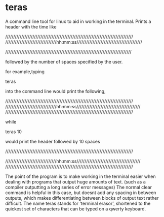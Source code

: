 teras
=====

A command line tool for linux to aid in working in the terminal. 
Prints a header with the time like

////////////////////////////////////////////////////////////////////////////////
////////////////////////////////hh:mm:ss/////////////////////////////////////////

///////////////////////////////////////////////////////////////////////////////

followed by the number of spaces specified by the user.

for example,typing

teras

into the command line would print the following,

////////////////////////////////////////////////////////////////////////////////
////////////////////////////////hh:mm:ss////////////////////////////////////////
////////////////////////////////////////////////////////////////////////////////


while

teras 10

would print the header followed by 10 spaces

////////////////////////////////////////////////////////////////////////////////

////////////////////////////////hh:mm:ss////////////////////////////////////////
////////////////////////////////////////////////////////////////////////////////










The point of the program is to make working in the terminal easier when dealing with programs
that output huge amounts of text. (such as a compiler outputting a long series of error messages)
The normal clear command is helpful in this case, but doesnt add any spacing in between outputs,
which makes differentiating between blocks of output text rather difficult. The name teras stands
for 'terminal erasor', shortened to the quickest set of characters that can be typed on a qwerty
keyboard.
